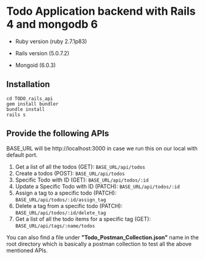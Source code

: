 # Todo Application backend with Rails 4 and mongodb 6

* Ruby version (ruby 2.7.1p83)

* Rails version (5.0.7.2)

* Mongoid (6.0.3)

## Installation
```git clone git@github.com:gurindernarang/TODO_rails_api.git
cd TODO_rails_api
gem install bundler
bundle install
rails s
```

## Provide the following APIs
BASE_URL will be http://localhost:3000 in case we run this on our local with default port.
1. Get a list of all the todos (GET): ```BASE_URL/api/todos```
2. Create a todos (POST): ```BASE_URL/api/todos```
3. Specific Todo with ID (GET): ```BASE_URL/api/todos/:id```
4. Update a Specific Todo with ID (PATCH): ```BASE_URL/api/todos/:id```
5. Assign a tag to a specific todo (PATCH): ```BASE_URL/api/todos/:id/assign_tag```
6. Delete a tag from a specific todo (PATCH): ```BASE_URL/api/todos/:id/delete_tag```
7. Get a list of all the todo items for a specific tag (GET): ```BASE_URL/api/tags/:name/todos```

You can also find a file under **"Todo_Postman_Collection.json"** name in the root directory which is basically a postman collection to test all the above mentioned APIs.
